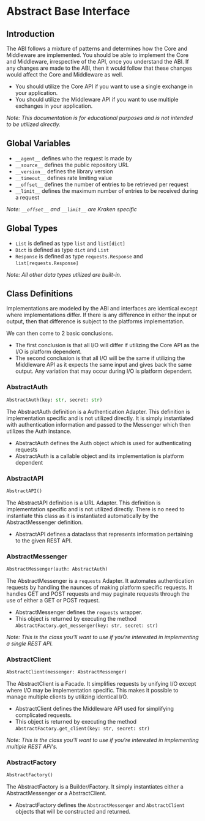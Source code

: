 # Abstract Base Interface

## Introduction

The ABI follows a mixture of patterns and determines how the Core and Middleware are implemented. You should be able to implement the Core and Middleware, irrespective of the API, once you understand the ABI. If any changes are made to the ABI, then it would follow that these changes would affect the Core and Middleware as well.

- You should utilize the Core API if you want to use a single exchange in your application.
- You should utilize the Middleware API if you want to use multiple exchanges in your application.

_Note: This documentation is for educational purposes and is not intended to be utilized directly._

## Global Variables

- `__agent__` defines who the request is made by
- `__source__` defines the public repository URL
- `__version__` defines the library version
- `__timeout__` defines rate limiting value
- `__offset__` defines the number of entries to be retrieved per request
- `__limit__` defines the maximum number of entries to be received during a request

_Note: `__offset__` and `__limit__` are Kraken specific_

## Global Types

- `List` is defined as type `list` and `list[dict]`
- `Dict` is defined as type `dict` and `List`
- `Response` is defined as type `requests.Response` and `list[requests.Response]`

_Note: All other data types utilized are built-in._

## Class Definitions

Implementations are modeled by the ABI and interfaces are identical except where implementations differ. If there is any difference in either the input or output, then that difference is subject to the platforms implementation.

We can then come to 2 basic conclusions.

- The first conclusion is that all I/O will differ if utilizing the Core API as the I/O is platform dependent.
- The second conclusion is that all I/O will be the same if utilizing the Middleware API as it expects the same input and gives back the same output. Any variation that may occur during I/O is platform dependent.

### AbstractAuth

```python
AbstractAuth(key: str, secret: str)
```

The AbstractAuth definition is a Authentication Adapter. This definition is implementation specific and is not utilized directly. It is simply instantiated with authentication information and passed to the Messenger which then utilizes the Auth instance.

- AbstractAuth defines the Auth object which is used for authenticating requests
- AbstractAuth is a callable object and its implementation is platform dependent

### AbstractAPI

```python
AbstractAPI()
```

The AbstractAPI definition is a URL Adapter. This definition is implementation specific and is not utilized directly. There is no need to instantiate this class as it is instantiated automatically by the AbstractMessenger definition.

- AbstractAPI defines a dataclass that represents information pertaining to the given REST API.

### AbstractMessenger

```python
AbstractMessenger(auth: AbstractAuth)
```

The AbstractMessenger is a `requests` Adapter. It automates authentication requests by handling the naunces of making platform specific requests. It handles GET and POST requests and may paginate requests through the use of either a GET or POST request.

- AbstractMessenger defines the `requests` wrapper. 
- This object is returned by executing the method `AbstractFactory.get_messenger(key: str, secret: str)`

_Note: This is the class you'll want to use if you're interested in implementing a single REST API._

### AbstractClient

```python
AbstractClient(messenger: AbstractMessenger)
```

The AbstractClient is a Facade. It simplifies requests by unifying I/O except where I/O may be implementation specific. This makes it possible to manage multiple clients by utilizing identical I/O.

- AbstractClient defines the Middleware API used for simplifying complicated requests.
- This object is returned by executing the method `AbstractFactory.get_client(key: str, secret: str)`

_Note: This is the class you'll want to use if you're interested in implementing multiple REST API's._

### AbstractFactory

```python
AbstractFactory()
```

The AbstractFactory is a Builder/Factory. It simply instantiates either a AbstractMessenger or a AbstractClient.

- AbstractFactory defines the `AbstractMessenger` and `AbstractClient` objects that will be constructed and returned.
